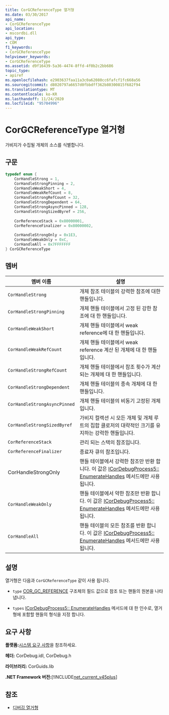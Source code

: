 ```yaml
---
title: CorGCReferenceType 열거형
ms.date: 03/30/2017
api_name:
- CorGCReferenceType
api_location:
- mscordbi.dll
api_type:
- COM
f1_keywords:
- CorGCReferenceType
helpviewer_keywords:
- CorGCReferenceType
ms.assetid: d9f16439-5a36-4474-8ffd-4f0b2c2bb686
topic_type:
- apiref
ms.openlocfilehash: e2903637faa11a3c0a62080cc6fafcf1fc668a56
ms.sourcegitcommit: d8020797a6657d0fbbdff362b80300815f682f94
ms.translationtype: MT
ms.contentlocale: ko-KR
ms.lasthandoff: 11/24/2020
ms.locfileid: "95704996"
---
```

# <a name="corgcreferencetype-enumeration"></a>CorGCReferenceType 열거형

가비지가 수집될 개체의 소스를 식별합니다.  
  
## <a name="syntax"></a>구문  
  
```cpp  
typedef enum {  
    CorHandleStrong = 1,  
    CorHandleStrongPinning = 2,  
    CorHandleWeakShort = 4,  
    CorHandleWeakRefCount = 8,  
    CorHandleStrongRefCount = 32,  
    CorHandleStrongDependent = 64,  
    CorHandleStrongAsyncPinned = 128,  
    CorHandleStrongSizedByref = 256,  
  
    CorReferenceStack = 0x80000001,  
    CorReferenceFinalizer = 0x80000002,  
  
    CorHandleStrongOnly = 0x1E3,  
    CorHandleWeakOnly = 0xC,  
    CorHandleAll = 0x7FFFFFFF  
} CorGCReferenceType  
```  
  
## <a name="members"></a>멤버  
  
|멤버 이름|설명|  
|-----------------|-----------------|  
|`CorHandleStrong`|개체 참조 테이블의 강력한 참조에 대한 핸들입니다.|  
|`CorHandleStrongPinning`|개체 핸들 테이블에서 고정 된 강한 참조에 대 한 핸들입니다.|  
|`CorHandleWeakShort`|개체 핸들 테이블에서 weak reference에 대 한 핸들입니다.|  
|`CorHandleWeakRefCount`|개체 핸들 테이블에서 weak reference 계산 된 개체에 대 한 핸들입니다.|  
|`CorHandleStrongRefCount`|개체 핸들 테이블에서 참조 횟수가 계산 되는 개체에 대 한 핸들입니다.|  
|`CorHandleStrongDependent`|개체 핸들 테이블의 종속 개체에 대 한 핸들입니다.|  
|`CorHandleStrongAsyncPinned`|개체 핸들 테이블의 비동기 고정된 개체입니다.|  
|`CorHandleStrongSizedByref`|가비지 컬렉션 시 모든 개체 및 개체 루트의 집합 클로저의 대략적인 크기를 유지하는 강력한 핸들입니다.|  
|`CorReferenceStack`|관리 되는 스택의 참조입니다.|  
|`CorReferenceFinalizer`|종료자 큐의 참조입니다.|  
|CorHandleStrongOnly|핸들 테이블에서 강력한 참조만 반환 합니다. 이 값은 [ICorDebugProcess5:: EnumerateHandles](icordebugprocess5-enumeratehandles-method.md) 메서드에만 사용 됩니다.|  
|`CorHandleWeakOnly`|핸들 테이블에서 약한 참조만 반환 합니다. 이 값은 [ICorDebugProcess5:: EnumerateHandles](icordebugprocess5-enumeratehandles-method.md) 메서드에만 사용 됩니다.|  
|`CorHandleAll`|핸들 테이블의 모든 참조를 반환 합니다. 이 값은 [ICorDebugProcess5:: EnumerateHandles](icordebugprocess5-enumeratehandles-method.md) 메서드에만 사용 됩니다.|  
  
## <a name="remarks"></a>설명  

 열거형은 다음과 `CorGCReferenceType` 같이 사용 됩니다.  
  
- `type` [COR_GC_REFERENCE](cor-gc-reference-structure.md) 구조체의 필드 값으로 참조 또는 핸들의 원본을 나타냅니다.  
  
- `types` [ICorDebugProcess5:: EnumerateHandles](icordebugprocess5-enumeratehandles-method.md) 메서드에 대 한 인수로, 열거형에 포함할 핸들의 형식을 지정 합니다.  
  
## <a name="requirements"></a>요구 사항  

 **플랫폼:**[시스템 요구 사항](../../get-started/system-requirements.md)을 참조하세요.  
  
 **헤더:** CorDebug.idl, CorDebug.h  
  
 **라이브러리:** CorGuids.lib  
  
 **.NET Framework 버전:**[!INCLUDE[net_current_v45plus](../../../../includes/net-current-v45plus-md.md)]  
  
## <a name="see-also"></a>참조

- [디버깅 열거형](debugging-enumerations.md)
